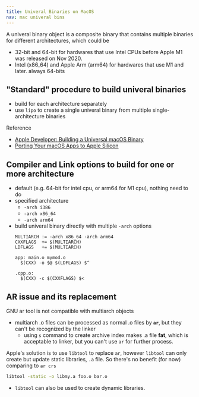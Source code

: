 ```yaml
---
title: Univeral Binaries on MacOS
nav: mac univeral bins
---
```


A univeral binary object is a composite binary that contains multiple binaries for different architectures, which could be
* 32-bit and 64-bit for hardwares that use Intel CPUs before Apple M1 was released on Nov 2020.
* Intel (x86_64) and Apple Arm (arm64) for hardwares that use M1 and later. always 64-bits

## "Standard" procedure to build univeral binaries

* build for each architecture separately
* use ``lipo`` to create a single univeral binary from multiple single-architecture binaries

Reference
* [Apple Developer: Building a Universal macOS Binary](https://developer.apple.com/documentation/apple-silicon/building-a-universal-macos-binary?preferredLanguage=occ)
* [Porting Your macOS Apps to Apple Silicon](https://developer.apple.com/documentation/apple-silicon/porting-your-macos-apps-to-apple-silicon)

## Compiler and Link options to build for one or more architecture

* default (e.g. 64-bit for intel cpu, or arm64 for M1 cpu), nothing need to do
* specified architecture
  * ``-arch i386``
  * ``-arch x86_64``
  * ``-arch arm64``
* build univeral binary directly with multiple ``-arch`` options
  ```make
  MULTIARCH := -arch x86_64 -arch arm64
  CXXFLAGS  += $(MULTIARCH)
  LDFLAGS   += $(MULTIARCH)

  app: main.o mymod.o
    $(CXX) -o $@ $(LDFLAGS) $^

  .cpp.o:
    $(CXX) -c $(CXXFLAGS) $<

  ```

## AR issue and its replacement

GNU ar tool is not compatible with multiarch objects
* multiarch .o files can be processed as normal .o files by **``ar``**, but they can't be recognized by the linker
  * using ``s`` command to create archive index makes .a file **fat**, which is acceptable to linker, but you can't use ``ar`` for further process.

Apple's solution is to use ``libtool`` to replace ``ar``, however ``libtool`` can only create but update static libraries, ``.a`` file. So there's no benefit (for now) comparing to ``ar crs``
```sh
libtool -static -o libmy.a foo.o bar.o
```
* ``libtool`` can also be used to create dynamic libraries.
